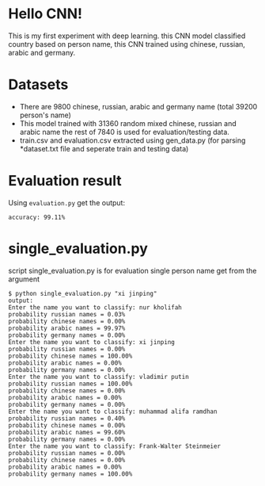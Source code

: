 # Hello CNN!
This is my first experiment with deep learning. this CNN model classified country based on person name, this CNN trained using chinese, russian, arabic and germany.

# Datasets
- There are 9800 chinese, russian, arabic and germany name (total 39200 person's name)
- This model trained with 31360 random mixed chinese, russian and arabic name the rest of 7840 is used for evaluation/testing data.
- train.csv and evaluation.csv extracted using gen_data.py (for parsing *dataset.txt file and seperate train and testing data)

# Evaluation result
Using `evaluation.py` get the output:
```
accuracy: 99.11%
```

# single_evaluation.py
script single_evaluation.py is for evaluation single person name get from the argument
```
$ python single_evaluation.py "xi jinping"
output:
Enter the name you want to classify: nur kholifah
probability russian names = 0.03%
probability chinese names = 0.00%
probability arabic names = 99.97%
probability germany names = 0.00%
Enter the name you want to classify: xi jinping
probability russian names = 0.00%
probability chinese names = 100.00%
probability arabic names = 0.00%
probability germany names = 0.00%
Enter the name you want to classify: vladimir putin
probability russian names = 100.00%
probability chinese names = 0.00%
probability arabic names = 0.00%
probability germany names = 0.00%
Enter the name you want to classify: muhammad alifa ramdhan
probability russian names = 0.40%
probability chinese names = 0.00%
probability arabic names = 99.60%
probability germany names = 0.00%
Enter the name you want to classify: Frank-Walter Steinmeier
probability russian names = 0.00%
probability chinese names = 0.00%
probability arabic names = 0.00%
probability germany names = 100.00%
```
